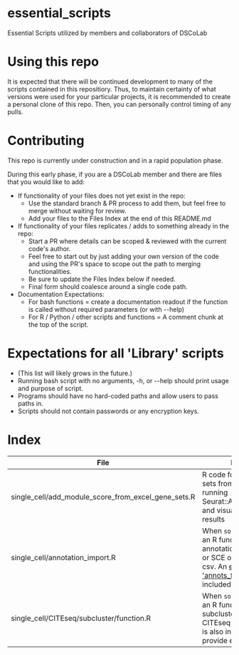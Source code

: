 # essential_scripts
Essential Scripts utilized by members and collaborators of DSCoLab

# Using this repo
It is expected that there will be continued development to many of the scripts contained in this repositiory. Thus, to maintain certainty of what versions were used for your particular projects, it is recommended to create a personal clone of this repo. Then, you can personally control timing of any pulls.

# Contributing
This repo is currently under construction and in a rapid population phase.

During this early phase, if you are a DSCoLab member and there are files that
you would like to add:

- If functionality of your files does not yet exist in the repo:
  - Use the standard branch & PR process to add them, but feel free to merge without waiting for review.
  - Add your files to the Files Index at the end of this README.md
- If functionality of your files replicates / adds to something already in the repo:
  - Start a PR where details can be scoped & reviewed with the current code's author.
  - Feel free to start out by just adding your own version of the code and using the PR's space to scope out the path to merging functionalities.
  - Be sure to update the Files Index below if needed.
  - Final form should coalesce around a single code path.
- Documentation Expectations:
  - For bash functions = create a documentation readout if the function is called without required parameters (or with --help)
  - For R / Python / other scripts and functions = A comment chunk at the top of the script.

# Expectations for all 'Library' scripts

- (This list will likely grows in the future.)
- Running bash script with no arguments, -h, or --help should print usage and purpose of script.
- Programs should have no hard-coded paths and allow users to pass paths in.
- Scripts should not contain passwords or any encryption keys.

# Index
| File | Purpose | Maintainer | Library |
| --- | --- | --- | --- |
| single_cell/add_module_score_from_excel_gene_sets.R | R code for reading gene sets from an excel file, running Seurat::AddModuleScore, and visualizing the results | Dan | No |
| single_cell/annotation_import.R | When `source()`'d, defines an R function for pulling annotations into Seurat or SCE objects from a csv. An [example 'annots_file'](single_cell/annotation_import_example.csv) is also included. | Dan | No, but could be! | 
| single_cell/CITEseq/subcluster/function.R | When `source()`'d, defines an R function for subclustering Seurat CITEseq data. A script.R is also included to provide example usage. | Dan | No |
